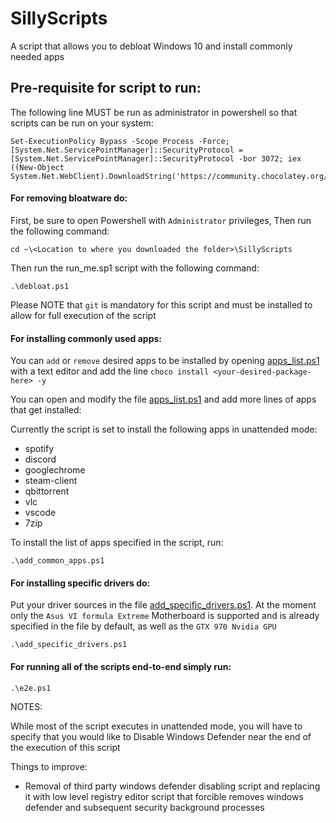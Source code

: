 # SillyScripts
A script that allows you to debloat Windows 10 and install commonly needed apps

## Pre-requisite for script to run:

The following line MUST be run as administrator in powershell so that scripts can be run on your system:
```
Set-ExecutionPolicy Bypass -Scope Process -Force; [System.Net.ServicePointManager]::SecurityProtocol = [System.Net.ServicePointManager]::SecurityProtocol -bor 3072; iex ((New-Object System.Net.WebClient).DownloadString('https://community.chocolatey.org/install.ps1'))
```

#### For removing bloatware do:

First, be sure to open Powershell with `Administrator` privileges,
Then run the following command:
```
cd ~\<Location to where you downloaded the folder>\SillyScripts 
```
Then run the run_me.sp1 script with the following command:
```
.\debloat.ps1
```
Please NOTE that `git` is mandatory for this script and must be installed to allow for full execution of the script

#### For installing commonly used apps:

You can `add` or `remove` desired apps to be installed by opening [apps_list.ps1](apps_list.ps1) with a text editor
and add the line `choco install <your-desired-package-here> -y` 

You can open and modify the file [apps_list.ps1](apps_list.ps1) and add more lines of apps that get installed:

Currently the script is set to install the following apps in unattended mode:

* spotify 
* discord 
* googlechrome 
* steam-client 
* qbittorrent 
* vlc
* vscode 
* 7zip 

To install the list of apps specified in the script, run:

```
.\add_common_apps.ps1
```

#### For installing specific drivers do:

Put your driver sources in the file [add_specific_drivers.ps1](add_specific_drivers.ps1). At the moment only the `Asus VI formula Extreme` Motherboard is supported
and is already specified in the file by default, as well as the `GTX 970 Nvidia GPU`
```
.\add_specific_drivers.ps1
```

#### For running all of the scripts end-to-end simply run:
```
.\e2e.ps1
```

NOTES:
 
While most of the script executes in unattended mode, you will have to specify that you would like to Disable Windows Defender near the end of the execution of this script

Things to improve:

* Removal of third party windows defender disabling script and replacing it with low level registry editor script that forcible removes windows defender and subsequent security background processes
